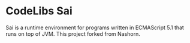 CodeLibs Sai
=============

Sai is a runtime environment for programs written in ECMAScript 5.1 that runs on top of JVM.
This project forked from Nashorn.
